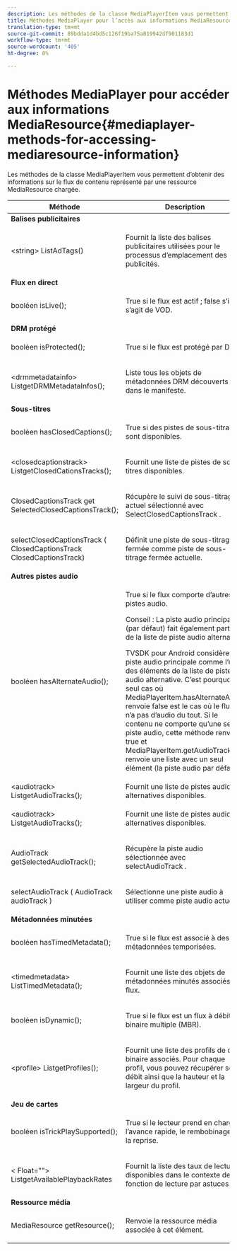 ```yaml
---
description: Les méthodes de la classe MediaPlayerItem vous permettent d’obtenir des informations sur le flux de contenu représenté par une ressource MediaResource chargée.
title: Méthodes MediaPlayer pour l’accès aux informations MediaResource
translation-type: tm+mt
source-git-commit: 89bdda1d4bd5c126f19ba75a819942df901183d1
workflow-type: tm+mt
source-wordcount: '405'
ht-degree: 0%

---
```



# Méthodes MediaPlayer pour accéder aux informations MediaResource{#mediaplayer-methods-for-accessing-mediaresource-information}

Les méthodes de la classe MediaPlayerItem vous permettent d’obtenir des informations sur le flux de contenu représenté par une ressource MediaResource chargée.

<table frame="all" colsep="1" rowsep="1" id="table_77B55D506FE24326A03D97AA087231FF"> 
 <thead> 
  <tr rowsep="1"> 
   <th colname="2" class="entry"> Méthode </th> 
   <th colname="3" class="entry"> Description </th> 
  </tr> 
 </thead>
 <tbody> 
  <tr rowsep="1"> 
   <td colname="1"> <b>Balises publicitaires</b> </td> 
   <td colname="3"> </td>
  </tr> 
  <tr rowsep="1"> 
   <td colname="2"> <span class="codeph"> &lt;string&gt; ListAdTags()  </span> </td> 
   <td colname="3"> <p>Fournit la liste des balises publicitaires utilisées pour le processus d’emplacement des publicités. </p> </td> 
  </tr> 
  <tr rowsep="1"> 
   <td colname="1"> <b>Flux en direct</b> </td> 
   <td colname="3"> </td>
  </tr> 
  <tr rowsep="1"> 
   <td colname="2"> <span class="codeph"> booléen isLive();  </span> </td> 
   <td colname="3"> <p>True si le flux est actif ; false s’il s’agit de VOD. </p> </td> 
  </tr> 
  <tr rowsep="1"> 
   <td colname="1"> <b>DRM protégé</b> </td> 
  </tr> 
  <tr rowsep="1"> 
   <td colname="2"> <span class="codeph"> booléen isProtected();  </span> </td> 
   <td colname="3"> <p>True si le flux est protégé par DRM. </p> </td> 
  </tr> 
  <tr rowsep="1"> 
   <td colname="2"> <span class="codeph"> &lt;drmmetadatainfo&gt; ListgetDRMMetadataInfos();  </span> </td> 
   <td colname="3"> <p>Liste tous les objets de métadonnées DRM découverts dans le manifeste. </p> </td> 
  </tr> 
  <tr rowsep="1"> 
   <td colname="1"> <b>Sous-titres</b> </td> 
   <td colname="3"> </td>
  </tr> 
  <tr rowsep="1"> 
   <td colname="2"> <span class="codeph"> booléen hasClosedCaptions();  </span> </td> 
   <td colname="3"> <p>True si des pistes de sous-titrage sont disponibles. </p> </td> 
  </tr> 
  <tr rowsep="1"> 
   <td colname="2"> <span class="codeph"> &lt;closedcaptionstrack&gt; ListgetClosedCationsTracks();  </span> </td> 
   <td colname="3"> <p>Fournit une liste de pistes de sous-titres disponibles. </p> </td> 
  </tr> 
  <tr rowsep="1"> 
   <td colname="2"> <span class="codeph"> ClosedCaptionsTrack get SelectedClosedCaptionsTrack();  </span> </td> 
   <td colname="3"> <p>Récupère le suivi de sous-titrage actuel sélectionné avec <span class="codeph"> SelectClosedCaptionsTrack </span>. </p> </td> 
  </tr> 
  <tr rowsep="1"> 
   <td colname="2"> <span class="codeph"> selectClosedCaptionsTrack ( ClosedCaptionsTrack ClosedCaptionsTrack)  </span> </td> 
   <td colname="3"> <p>Définit une piste de sous-titrage fermée comme piste de sous-titrage fermée actuelle. </p> </td> 
  </tr> 
  <tr rowsep="1"> 
   <td colname="1"> <b>Autres pistes audio</b> </td> 
   <td colname="3"> </td>
  </tr> 
  <tr rowsep="1"> 
   <td colname="2"> <span class="codeph"> booléen hasAlternateAudio();  </span> </td> 
   <td colname="3"> <p>True si le flux comporte d’autres pistes audio. </p> <p>Conseil :  La piste audio principale (par défaut) fait également partie de la liste de piste audio alternative. </p> <p>TVSDK pour Android considère la piste audio principale comme l’un des éléments de la liste de piste audio alternative. C’est pourquoi le seul cas où <span class="codeph"> MediaPlayerItem.hasAlternateAudio </span> renvoie false est le cas où le flux n’a pas d’audio du tout. Si le contenu ne comporte qu’une seule piste audio, cette méthode renvoie true et <span class="codeph"> MediaPlayerItem.getAudioTracks </span> renvoie une liste avec un seul élément (la piste audio par défaut). </p> </td> 
  </tr> 
  <tr rowsep="1"> 
   <td colname="2"> <span class="codeph"> &lt;audiotrack&gt; ListgetAudioTracks();  </span> </td> 
   <td colname="3"> Fournit une liste de pistes audio alternatives disponibles. </td> 
  </tr> 
  <tr rowsep="1"> 
   <td colname="2"> <span class="codeph"> &lt;audiotrack&gt; ListgetAudioTracks();  </span> </td> 
   <td colname="3"> <p>Fournit une liste de pistes audio alternatives disponibles. </p> </td> 
  </tr> 
  <tr rowsep="1"> 
   <td colname="2"> <span class="codeph"> AudioTrack getSelectedAudioTrack();  </span> </td> 
   <td colname="3"> <p>Récupère la piste audio sélectionnée avec <span class="codeph"> selectAudioTrack </span>. </p> </td> 
  </tr> 
  <tr rowsep="1"> 
   <td colname="2"> <span class="codeph"> selectAudioTrack ( AudioTrack audioTrack )  </span> </td> 
   <td colname="3"> <p>Sélectionne une piste audio à utiliser comme piste audio actuelle. </p> </td> 
  </tr> 
  <tr rowsep="1"> 
   <td colname="1"> <b>Métadonnées minutées</b> </td> 
   <td colname="3"> </td>
  </tr> 
  <tr rowsep="1"> 
   <td colname="2"> <span class="codeph"> booléen hasTimedMetadata();  </span> </td> 
   <td colname="3"> <p>True si le flux est associé à des métadonnées temporisées. </p> </td> 
  </tr> 
  <tr rowsep="1"> 
   <td colname="2"> <span class="codeph"> &lt;timedmetadata&gt; ListTimedMetadata();  </span> </td> 
   <td colname="3"> <p>Fournit une liste des objets de métadonnées minutés associés au flux. </p> </td> 
  </tr> 
  <tr rowsep="1"> 
   <td colname="2"> <span class="codeph"> booléen isDynamic();  </span> </td> 
   <td colname="3"> <p>True si le flux est un flux à débit binaire multiple (MBR). </p> </td> 
  </tr> 
  <tr rowsep="1"> 
   <td colname="2"> <span class="codeph"> &lt;profile&gt; ListgetProfiles();  </span> </td> 
   <td colname="3"> <p>Fournit une liste des profils de débit binaire associés. Pour chaque profil, vous pouvez récupérer son débit ainsi que la hauteur et la largeur du profil. </p> </td> 
  </tr> 
  <tr rowsep="1"> 
   <td colname="1"> <b>Jeu de cartes</b> </td> 
   <td colname="3"> </td>
  </tr> 
  <tr rowsep="1"> 
   <td colname="2"> <span class="codeph"> booléen isTrickPlaySupported();  </span> </td> 
   <td colname="3"> <p>True si le lecteur prend en charge l’avance rapide, le rembobinage et la reprise. </p> </td> 
  </tr> 
  <tr rowsep="1"> 
   <td colname="2"> <span class="codeph"> &lt; Float=""&gt; ListgetAvailablePlaybackRates  </span> </td> 
   <td colname="3"> <p>Fournit la liste des taux de lecture disponibles dans le contexte de la fonction de lecture par astuces. </p> </td> 
  </tr> 
  <tr rowsep="1"> 
   <td colname="1"> <b>Ressource média</b> </td> 
   <td colname="3"> </td>
  </tr> 
  <tr rowsep="1"> 
   <td colname="2"> <span class="codeph"> MediaResource getResource();  </span> </td> 
   <td colname="3"> <p>Renvoie la ressource média associée à cet élément. </p> </td> 
  </tr> 
 </tbody> 
</table>

